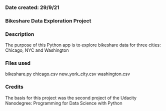 ### Date created: 29/9/21


### Bikeshare Data Exploration Project

### Description
The purpose of this Python app is to explore bikeshare data for three cities: Chicago, NYC and Washington

### Files used
bikeshare.py
chicago.csv
new_york_city.csv
washington.csv

### Credits
The basis for this project was the second project of the Udacity Nanodegree: Programming for Data Science with Python



